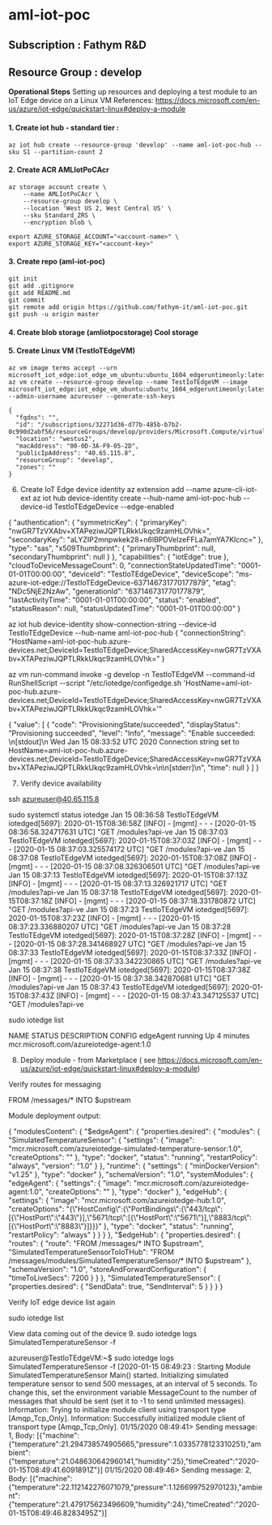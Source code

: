 # aml-iot-poc

## Subscription : Fathym R&D
## Resource Group : develop


**Operational Steps**
Setting up resources and deploying a test module to an IoT Edge device on a Linux VM
References: https://docs.microsoft.com/en-us/azure/iot-edge/quickstart-linux#deploy-a-module

#### 1. Create iot hub - standard tier :

```
az iot hub create --resource-group 'develop' --name aml-iot-poc-hub --sku S1 --partition-count 2
```

#### 2. Create ACR AMLIotPoCAcr 

```
az storage account create \
    --name AMLIotPoCAcr \
    --resource-group develop \
    --location 'West US 2, West Central US' \
    --sku Standard_ZRS \
    --encryption blob \
	
export AZURE_STORAGE_ACCOUNT="<account-name>" \
export AZURE_STORAGE_KEY="<account-key>"
```

#### 3. Create repo (aml-iot-poc)

```
git init
git add .gitignore
git add README.md
git commit
git remote add origin https://github.com/fathym-it/aml-iot-poc.git
git push -u origin master
```

#### 4. Create blob storage (amliotpocstorage) Cool storage


#### 5. Create Linux VM (TestIoTEdgeVM)
```
az vm image terms accept --urn microsoft_iot_edge:iot_edge_vm_ubuntu:ubuntu_1604_edgeruntimeonly:latest
az vm create --resource-group develop --name TestIoTEdgeVM --image microsoft_iot_edge:iot_edge_vm_ubuntu:ubuntu_1604_edgeruntimeonly:latest --admin-username azureuser --generate-ssh-keys
```

```
{
  "fqdns": "",
  "id": "/subscriptions/32271d36-d77b-485b-b7b2-0c990d2abf56/resourceGroups/develop/providers/Microsoft.Compute/virtualMachines/TestIoTEdgeVM",
  "location": "westus2",
  "macAddress": "00-0D-3A-F9-05-2D",
  "publicIpAddress": "40.65.115.8",
  "resourceGroup": "develop",
  "zones": ""
}
```

6.  Create IoT Edge device identity
az extension add --name azure-cli-iot-ext
az iot hub device-identity create --hub-name aml-iot-poc-hub --device-id TestIoTEdgeDevice --edge-enabled

{
  "authentication": {
    "symmetricKey": {
      "primaryKey": "nwGR7TzVXAbv+XTAPeziwJQPTLRkkUkqc9zamHLOVhk=",
      "secondaryKey": "aLYZIP2mnpwkek28+n6lBPDVeIzeFFLa7amYA7Klcnc="
	},
    "type": "sas",
    "x509Thumbprint": {
      "primaryThumbprint": null,
      "secondaryThumbprint": null
    }
  },
  "capabilities": {
    "iotEdge": true
  },
  "cloudToDeviceMessageCount": 0,
  "connectionStateUpdatedTime": "0001-01-01T00:00:00",
  "deviceId": "TestIoTEdgeDevice",
  "deviceScope": "ms-azure-iot-edge://TestIoTEdgeDevice-637146731770177879",
  "etag": "NDc5NjE2NzAw",
  "generationId": "637146731770177879",
  "lastActivityTime": "0001-01-01T00:00:00",
  "status": "enabled",
  "statusReason": null,
  "statusUpdatedTime": "0001-01-01T00:00:00"
}

az iot hub device-identity show-connection-string --device-id TestIoTEdgeDevice --hub-name aml-iot-poc-hub
{
  "connectionString": "HostName=aml-iot-poc-hub.azure-devices.net;DeviceId=TestIoTEdgeDevice;SharedAccessKey=nwGR7TzVXAbv+XTAPeziwJQPTLRkkUkqc9zamHLOVhk="
}

az vm run-command invoke -g develop -n TestIoTEdgeVM --command-id RunShellScript --script "/etc/iotedge/configedge.sh 'HostName=aml-iot-poc-hub.azure-devices.net;DeviceId=TestIoTEdgeDevice;SharedAccessKey=nwGR7TzVXAbv+XTAPeziwJQPTLRkkUkqc9zamHLOVhk='"

{
  "value": [
    {
      "code": "ProvisioningState/succeeded",
      "displayStatus": "Provisioning succeeded",
      "level": "Info",
      "message": "Enable succeeded: \n[stdout]\n Wed Jan 15 08:33:52 UTC 2020 Connection string set to HostName=aml-iot-poc-hub.azure-devices.net;DeviceId=TestIoTEdgeDevice;SharedAccessKey=nwGR7TzVXAbv+XTAPeziwJQPTLRkkUkqc9zamHLOVhk=\n\n[stderr]\n",
      "time": null
    }
  ]
}

7.  Verify device availability

ssh azureuser@40.65.115.8

sudo systemctl status iotedge
Jan 15 08:36:58 TestIoTEdgeVM iotedged[5697]: 2020-01-15T08:36:58Z [INFO] - [mgmt] - - - [2020-01-15 08:36:58.324717631 UTC] "GET /modules?api-ve
Jan 15 08:37:03 TestIoTEdgeVM iotedged[5697]: 2020-01-15T08:37:03Z [INFO] - [mgmt] - - - [2020-01-15 08:37:03.325574172 UTC] "GET /modules?api-ve
Jan 15 08:37:08 TestIoTEdgeVM iotedged[5697]: 2020-01-15T08:37:08Z [INFO] - [mgmt] - - - [2020-01-15 08:37:08.326306501 UTC] "GET /modules?api-ve
Jan 15 08:37:13 TestIoTEdgeVM iotedged[5697]: 2020-01-15T08:37:13Z [INFO] - [mgmt] - - - [2020-01-15 08:37:13.326921717 UTC] "GET /modules?api-ve
Jan 15 08:37:18 TestIoTEdgeVM iotedged[5697]: 2020-01-15T08:37:18Z [INFO] - [mgmt] - - - [2020-01-15 08:37:18.331780872 UTC] "GET /modules?api-ve
Jan 15 08:37:23 TestIoTEdgeVM iotedged[5697]: 2020-01-15T08:37:23Z [INFO] - [mgmt] - - - [2020-01-15 08:37:23.336880207 UTC] "GET /modules?api-ve
Jan 15 08:37:28 TestIoTEdgeVM iotedged[5697]: 2020-01-15T08:37:28Z [INFO] - [mgmt] - - - [2020-01-15 08:37:28.341468927 UTC] "GET /modules?api-ve
Jan 15 08:37:33 TestIoTEdgeVM iotedged[5697]: 2020-01-15T08:37:33Z [INFO] - [mgmt] - - - [2020-01-15 08:37:33.342230865 UTC] "GET /modules?api-ve
Jan 15 08:37:38 TestIoTEdgeVM iotedged[5697]: 2020-01-15T08:37:38Z [INFO] - [mgmt] - - - [2020-01-15 08:37:38.342870681 UTC] "GET /modules?api-ve
Jan 15 08:37:43 TestIoTEdgeVM iotedged[5697]: 2020-01-15T08:37:43Z [INFO] - [mgmt] - - - [2020-01-15 08:37:43.347125537 UTC] "GET /modules?api-ve


sudo iotedge list

NAME             STATUS           DESCRIPTION      CONFIG
edgeAgent        running          Up 4 minutes     mcr.microsoft.com/azureiotedge-agent:1.0


8.  Deploy module - from Marketplace 
( see https://docs.microsoft.com/en-us/azure/iot-edge/quickstart-linux#deploy-a-module)

Verify routes for messaging

FROM /messages/* INTO $upstream

Module deployment output:

{
    "modulesContent": {
        "$edgeAgent": {
            "properties.desired": {
                "modules": {
                    "SimulatedTemperatureSensor": {
                        "settings": {
                            "image": "mcr.microsoft.com/azureiotedge-simulated-temperature-sensor:1.0",
                            "createOptions": ""
                        },
                        "type": "docker",
                        "status": "running",
                        "restartPolicy": "always",
                        "version": "1.0"
                    }
                },
                "runtime": {
                    "settings": {
                        "minDockerVersion": "v1.25"
                    },
                    "type": "docker"
                },
                "schemaVersion": "1.0",
                "systemModules": {
                    "edgeAgent": {
                        "settings": {
                            "image": "mcr.microsoft.com/azureiotedge-agent:1.0",
                            "createOptions": ""
                        },
                        "type": "docker"
                    },
                    "edgeHub": {
                        "settings": {
                            "image": "mcr.microsoft.com/azureiotedge-hub:1.0",
                            "createOptions": "{\"HostConfig\":{\"PortBindings\":{\"443/tcp\":[{\"HostPort\":\"443\"}],\"5671/tcp\":[{\"HostPort\":\"5671\"}],\"8883/tcp\":[{\"HostPort\":\"8883\"}]}}}"
                        },
                        "type": "docker",
                        "status": "running",
                        "restartPolicy": "always"
                    }
                }
            }
        },
        "$edgeHub": {
            "properties.desired": {
                "routes": {
                    "route": "FROM /messages/* INTO $upstream",
                    "SimulatedTemperatureSensorToIoTHub": "FROM /messages/modules/SimulatedTemperatureSensor/* INTO $upstream"
                },
                "schemaVersion": "1.0",
                "storeAndForwardConfiguration": {
                    "timeToLiveSecs": 7200
                }
            }
        },
        "SimulatedTemperatureSensor": {
            "properties.desired": {
                "SendData": true,
                "SendInterval": 5
            }
        }
    }
}

Verify IoT edge device list again

sudo iotedge list

View data coming out of the device
9.  sudo iotedge logs SimulatedTemperatureSensor -f

azureuser@TestIoTEdgeVM:~$ sudo iotedge logs SimulatedTemperatureSensor -f
[2020-01-15 08:49:23 : Starting Module
SimulatedTemperatureSensor Main() started.
Initializing simulated temperature sensor to send 500 messages, at an interval of 5 seconds.
To change this, set the environment variable MessageCount to the number of messages that should be sent (set it to -1 to send unlimited messages).
Information: Trying to initialize module client using transport type [Amqp_Tcp_Only].
Information: Successfully initialized module client of transport type [Amqp_Tcp_Only].
        01/15/2020 08:49:41> Sending message: 1, Body: [{"machine":{"temperature":21.294738574905665,"pressure":1.0335778123310251},"ambient":{"temperature":21.048630642960141,"humidity":25},"timeCreated":"2020-01-15T08:49:41.6091891Z"}]
        01/15/2020 08:49:46> Sending message: 2, Body: [{"machine":{"temperature":22.112142276071079,"pressure":1.126699752970123},"ambient":{"temperature":21.479175623496609,"humidity":24},"timeCreated":"2020-01-15T08:49:46.8283495Z"}]


